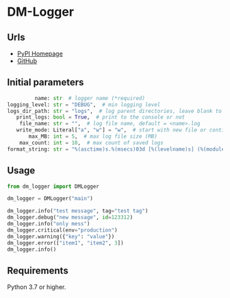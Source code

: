 # DM-Logger

## Urls

* [PyPI Homepage](https://pypi.org/project/dm-logger/)
* [GitHub](https://github.com/DIMKA4621/dm-logger)

## Initial parameters

```python
         name: str  # logger name (*required)
logging_level: str = "DEBUG",  # min logging level
logs_dir_path: str = "logs",  # log parent directories, leave blank to not write
   print_logs: bool = True,  # print to the console or not
    file_name: str = "",  # log file name, default = <name>.log
   write_mode: Literal["a", "w"] = "w",  # start with new file or continue old one
       max_MB: int = 5,  # max log file size (MB)
    max_count: int = 10,  # max count of saved logs
format_string: str = "%(asctime)s.%(msecs)03d [%(levelname)s] (%(module)s.%(funcName)s:%(lineno)d) %(message)s",
```

## Usage

```python
from dm_logger import DMLogger

dm_logger = DMLogger("main")

dm_logger.info("test message", tag="test tag")
dm_logger.debug("new message", id=123312)
dm_logger.info("only mess")
dm_logger.critical(env="production")
dm_logger.warning({"key": "value"})
dm_logger.error(["item1", "item2", 3])
dm_logger.info()
```

## Requirements

Python 3.7 or higher.
